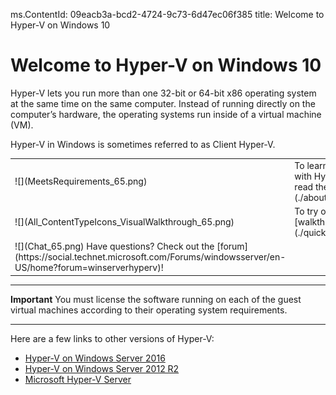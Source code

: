 ms.ContentId: 09eacb3a-bcd2-4724-9c73-6d47ec06f385
title: Welcome to Hyper-V on Windows 10


# Welcome to Hyper-V on Windows 10 

Hyper-V lets you run more than one 32-bit or 64-bit x86 operating system at the same time on the same computer. Instead of running directly on the computer’s hardware, the operating systems run inside of a virtual machine (VM).


Hyper-V in Windows is sometimes referred to as Client Hyper-V.

<table><tr><td>
![](MeetsRequirements_65.png)</td><td>To learn more about virtualization with Hyper-V on Windows 10, read the  [introduction](./about/hyperv_on_windows.md).</td></tr>
<tr><td>![](All_ContentTypeIcons_VisualWalkthrough_65.png)</td><td>To try out Hyper-V, follow this [walkthrough](./quick_start/walkthrough.md).</td></tr>
<tr><td>![](Chat_65.png) Have questions? Check out the [forum](https://social.technet.microsoft.com/Forums/windowsserver/en-US/home?forum=winserverhyperv)!</td></tr></table>


----------
**Important** 
You must license the software running on each of the guest virtual machines according to their operating system requirements.

-----------

Here are a few links to other versions of Hyper-V:
*  [Hyper-V on Windows Server 2016](https://technet.microsoft.com/en-us/library/mt126117.aspx)
*  [Hyper-V on Windows Server 2012 R2](https://technet.microsoft.com/en-us/library/hh831531.aspx)
*  [Microsoft Hyper-V Server](https://technet.microsoft.com/library/hh923062.aspx)



